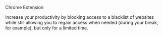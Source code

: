 Chrome Extension

Increase your productivity by blocking access to a blacklist of websites while still allowing you to regain access when needed (during your break, for example), but only for a limited time.